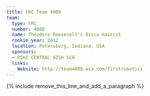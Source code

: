 ```yaml
---
title: FRC Team 4008
team:
  type: FRC
  number: 4008
  name: Theodore Roosevelt's Disco Haircut
  rookie_year: 2012
  location: Petersburg, Indiana, USA
  sponsors:
  - PIKE CENTRAL HIGH SCH
  links:
    Website: http://team4008.wix.com/firstrobotics
---
```


{% include remove_this_line_and_add_a_paragraph %}